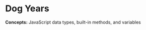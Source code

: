 # Dog Years
<strong>Concepts:</strong> JavaScript data types, built-in methods, and variables
  



